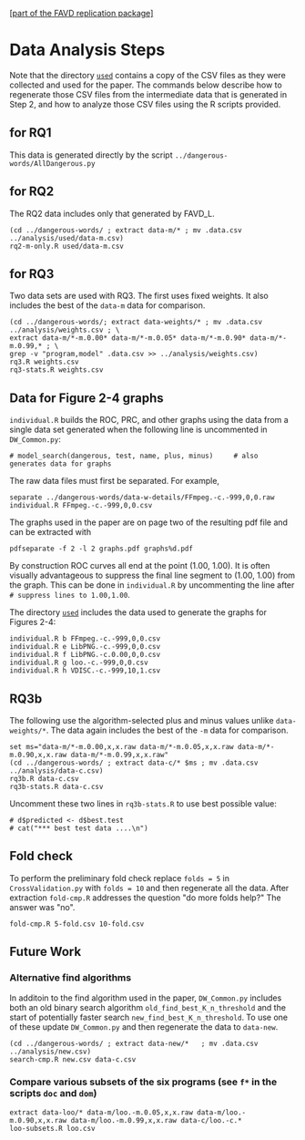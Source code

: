 
[[part of the FAVD replication package]](https://github.com/secureIT-project/FAVD)

# Data Analysis Steps

Note that the directory [`used`](used) contains a copy of the CSV files as they were 
collected and used for the paper. The commands below describe how to regenerate those 
CSV files from the intermediate data that is generated in Step 2, and how to analyze 
those CSV files using the R scripts provided.


## for RQ1

This data is generated directly by the script `../dangerous-words/AllDangerous.py`


## for RQ2 
The RQ2 data includes only that generated by FAVD_L.

    (cd ../dangerous-words/ ; extract data-m/* ; mv .data.csv  ../analysis/used/data-m.csv)
    rq2-m-only.R used/data-m.csv


## for RQ3
Two data sets are used with RQ3.  The first uses fixed weights.  It also includes the best of the `data-m` data for comparison.
 
    (cd ../dangerous-words/; extract data-weights/* ; mv .data.csv ../analysis/weights.csv ; \
    extract data-m/*-m.0.00* data-m/*-m.0.05* data-m/*-m.0.90* data-m/*-m.0.99,* ; \
    grep -v "program,model" .data.csv >> ../analysis/weights.csv)
    rq3.R weights.csv
    rq3-stats.R weights.csv


## Data for Figure 2-4 graphs

`individual.R` builds the ROC, PRC, and other graphs using the data from a single data set generated when the following line is uncommented in `DW_Common.py`: 

    # model_search(dangerous, test, name, plus, minus)     # also generates data for graphs

The raw data files must first be separated.  For example,

    separate ../dangerous-words/data-w-details/FFmpeg.-c.-999,0,0.raw 
    individual.R FFmpeg.-c.-999,0,0.csv

The graphs used in the paper are on page two of the resulting pdf file and can be extracted with

    pdfseparate -f 2 -l 2 graphs.pdf graphs%d.pdf

By construction ROC curves all end at the point (1.00, 1.00).  It is often visually advantageous to suppress the final line segment to (1.00, 1.00) from the graph.  This can be done in `individual.R` by uncommenting the line after `# suppress lines to 1.00,1.00`.

The directory [`used`](used) includes the data used to generate the graphs for Figures 2-4:

    individual.R b FFmpeg.-c.-999,0,0.csv
    individual.R e LibPNG.-c.-999,0,0.csv
    individual.R f LibPNG.-c.0.00,0,0.csv
    individual.R g loo.-c.-999,0,0.csv
    individual.R h VDISC.-c.-999,10,1.csv


##  RQ3b

The following use the algorithm-selected plus and minus values unlike `data-weights/*`.   The data again includes the best of the `-m` data for comparison. 

    set ms="data-m/*-m.0.00,x,x.raw data-m/*-m.0.05,x,x.raw data-m/*-m.0.90,x,x.raw data-m/*-m.0.99,x,x.raw"
    (cd ../dangerous-words/ ; extract data-c/* $ms ; mv .data.csv  ../analysis/data-c.csv)
    rq3b.R data-c.csv
    rq3b-stats.R data-c.csv
    
Uncomment these two lines in `rq3b-stats.R` to use best possible value:

    # d$predicted <- d$best.test
    # cat("*** best test data ....\n")


## Fold check

To perform the preliminary fold check replace `folds = 5` in `CrossValidation.py` with `folds = 10` and then regenerate all the data.  After extraction `fold-cmp.R` addresses the question "do more folds help?"  The answer was "no".

    fold-cmp.R 5-fold.csv 10-fold.csv


## Future Work

###  Alternative find algorithms

In additoin to the find algorithm used in the paper, `DW_Common.py` includes both an old binary search algorithm `old_find_best_K_n_threshold` and the start of potentially faster search `new_find_best_K_n_threshold`. To use one of these update `DW_Common.py` and then regenerate the data to `data-new`.

    (cd ../dangerous-words/ ; extract data-new/*   ; mv .data.csv ../analysis/new.csv)
    search-cmp.R new.csv data-c.csv


### Compare various subsets of the six programs (see `f*` in the scripts `doc` and `dom`)

    extract data-loo/* data-m/loo.-m.0.05,x,x.raw data-m/loo.-m.0.90,x,x.raw data-m/loo.-m.0.99,x,x.raw data-c/loo.-c.*
    loo-subsets.R loo.csv

